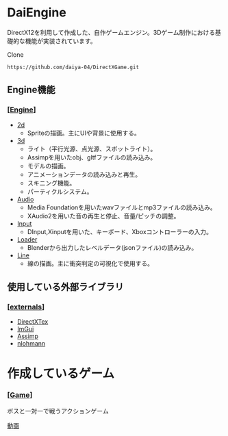 # DaiEngine
DirectX12を利用して作成した、自作ゲームエンジン。3Dゲーム制作における基礎的な機能が実装されています。

Clone
```
https://github.com/daiya-04/DirectXGame.git
```


## Engine機能
### [[Engine](https://github.com/daiya-04/DirectXGame/tree/master/DirectXGame/Engine)]
 - [2d](https://github.com/daiya-04/DirectXGame/tree/master/DirectXGame/Engine/2d)
   - Spriteの描画。主にUIや背景に使用する。
 - [3d](https://github.com/daiya-04/DirectXGame/tree/master/DirectXGame/Engine/3d)
   - ライト（平行光源、点光源、スポットライト）。
   - Assimpを用いたobj、gltfファイルの読み込み。
   - モデルの描画。
   - アニメーションデータの読み込みと再生。
   - スキニング機能。
   - パーティクルシステム。
 - [Audio](https://github.com/daiya-04/DirectXGame/tree/master/DirectXGame/Engine/Audio)
   - Media Foundationを用いたwavファイルとmp3ファイルの読み込み。
   - XAudio2を用いた音の再生と停止、音量/ピッチの調整。
 - [Input](https://github.com/daiya-04/DirectXGame/tree/master/DirectXGame/Engine/Input)
   - DInput,Xinputを用いた、キーボード、Xboxコントローラーの入力。
 - [Loader](https://github.com/daiya-04/DirectXGame/tree/master/DirectXGame/Engine/Loader)
   - Blenderから出力したレベルデータ(jsonファイル)の読み込み。
 - [Line](https://github.com/daiya-04/DirectXGame/tree/master/DirectXGame/Engine/Line)
   - 線の描画。主に衝突判定の可視化で使用する。


## 使用している外部ライブラリ
### [[externals](https://github.com/daiya-04/DirectXGame/tree/master/DirectXGame/externals)]
 - [DirectXTex](https://github.com/microsoft/DirectXTex)
 - [ImGui](https://github.com/ocornut/imgui)
 - [Assimp](https://github.com/assimp/assimp)
 - [nlohmann](https://github.com/nlohmann/json)

# 作成しているゲーム
###  [[Game](https://github.com/daiya-04/DirectXGame/tree/master/DirectXGame/Game)]

ボスと一対一で戦うアクションゲーム

[動画](https://youtu.be/fDO03_xzYW8)


